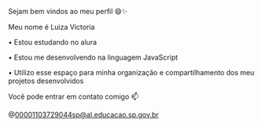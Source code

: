 Sejam bem vindos ao meu perfil 😄✨

Meu nome é Luiza Victoria

• Estou estudando no alura 

• Estou me desenvolvendo na linguagem JavaScript

• Utilizo esse espaço para minha organização e compartilhamento dos meu projetos desenvolvidos

Você pode entrar em contato comigo 📫

@00001103729044sp@al.educacao.sp.gov.br


<!--
**luizavic-1F/luizavic-1F** is a ✨ _special_ ✨ repository because its `README.md` (this file) appears on your GitHub profile.

Here are some ideas to get you started:

- 🔭 I’m currently working on ...
- 🌱 I’m currently learning ...
- 👯 I’m looking to collaborate on ...
- 🤔 I’m looking for help with ...
- 💬 Ask me about ...
- 📫 How to reach me: ...
- 😄 Pronouns: ...
- ⚡ Fun fact: ...
-->
